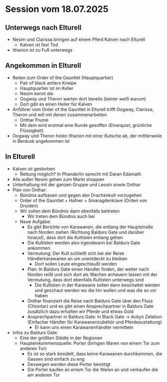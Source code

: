 # Session vom 18.07.2025

## Unterwegs nach Elturell
- Nesim und Clarissa bringen auf einem Pferd Kalven nach Elturell
    - Kalven ist fast Tod
- Itharion ist zu Fuß unterwegs

## Angekommen in Elturell
- Reiten zum Order of the Gauntlet (Hauptquartier)
    - Pair of black antlers Kneipe
    - Hauptquartier ist im Keller
    - Nesim kennt die
    - Oogway und Theron warten dort bereits (keiner weiß warum)
    - Dort gibt es einen Heiler für Kalven
- Anführer vom Order of the Gauntlet in Elturell trifft Oogway, Clarissa, Theron und will mit denen zusammenarbeiten
    - Onthar Frume
    - Mit dem wird erstmal eine Runde gesoffen (Elverquist, grünliche Flüssigkeit)
- Oogway und Theron holen Itharion mit einer Kutsche ab, der mittlerweile in Berdusk angekommen ist

## In Elturell
- Kalven ist gestorben
    - Rettung möglich? In Phanderlin sprecht mit Daran Edamath
- Alle außer Nesim gehen zum Markt shoppen
- Unterhaltung mit der ganzen Gruppe und Leosin sowie Onthar
- Plan von Onthar:
    - Bündnis aufbauen und gegen den Drachenkult vorzugehen
    - Order of the Gauntlet + Hafner + Smaragdenklave (Orden von Druiden)
    - Wir sollen dem Bündnis dann ebenfalls beitreten
        - Wir treten dem Bündnis auch bei
    - Neue Aufgabe:
        - Es gibt Berichte von Karawanen, die entlang der Hauptstraße nach Norden ziehen (Richtung Baldurs Gate und darüber hinausI), dass dort die Kultisten entlang gehen
        - Die Kultisten werden also irgendwann bei Baldurs Gate ankommen
        - Vermutung: Der Kult schließt sich bei der Reise Händlerkarawanen an um unentdeckt zu bleiben
            - Dort sollen Leute eingeschleußt werden
        - Plan: In Baldurs Gate einen Händler finden, der weiter nach Norden reißt und sich dort als Wachen anheuern lassen mit der Vermutung, dass dort ebenfalls Kultisten unterwegs sind
            - Die Kultisten in der Karawane sollen dann beschattet werden und geschaut werden wo die hin wollen und was die so vor haben
        - Onthar finanziert die Reise nach Baldurs Gate über den Fluss (Chiontar) und es gibt einen Ansprechpartner in Baldurs Gate zusätzlich dazu erhalten wir Pferde und etwas Gold
        - Ansprechpartner in Baldurs Gate: In Black Gate -> Ackyn Zelebon (Einfacher Händler für Karawanenzubehör und Pferdeaustattung)
            - Er kann uns einen Karawanenhändler vermitteln
- Infos zu Baldurs Gate:
    - Eine der größten Städte in der Regionen
    - Haupteinkommensquelle: Porter (bringen Waren von einem Tor zum anderen Tor)
        - Es ist so stark besidelt, dass keine Karawanen durchkommen, die Gassen sind einfach zu eng
        - Deswegen werden diese Porter benötigt
        - Die Porter kaufen an einem Tor die Waren an und verkaufen die am anderen Tor
